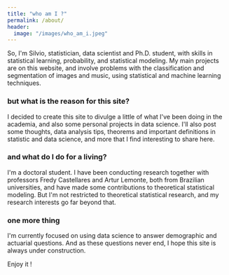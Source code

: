 ```yaml
---
title: "who am I ?"
permalink: /about/
header:
  image: "/images/who_am_i.jpeg"
---
```


So, I'm Silvio, statistician, data scientist and Ph.D. student, with skills in statistical learning, probability, and statistical modeling. My main projects are on this website, and involve problems with the classification and segmentation of images and music, using statistical and machine learning techniques.

### but what is the reason for this site?
I decided to create this site to divulge a little of what I've been doing in the academia, and also some personal projects in data science. I'll also post some thoughts, data analysis tips, theorems and important definitions in statistic and data science, and more that I find interesting to share here.

### and what do I do for a living?
I'm a doctoral student. I have been conducting research together with professors Fredy Castellares and Artur Lemonte, both from Brazilian universities, and have made some contributions to theoretical statistical modeling. But I'm not restricted to theoretical statistical research, and my research interests go far beyond that.

### one more thing
I'm currently focused on using data science to answer demographic and actuarial questions. And as these questions never end, I hope this site is always under construction.

Enjoy it !

